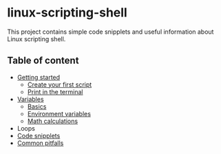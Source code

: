 # linux-scripting-shell

This project contains simple code snipplets and useful information about Linux scripting shell.

## Table of content
* [Getting started](getting-started.md)
  * [Create your first script](getting-started.md#create-your-first-script)
  * [Print in the terminal](getting-started.md#print-in-the-terminal)
* [Variables](variable.md)
  * [Basics](variable.md#basics)
  * [Environment variables](variable.md#environment-variables)
  * [Math calculations](variable.md#math-calculations)
* Loops
* [Code snipplets](snipplet.md)
* [Common pitfalls](common-pitfalls.md)
